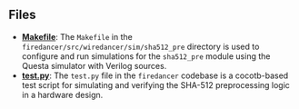 
## Files
- **[Makefile](sha512_pre/Makefile.driver.md)**: The `Makefile` in the `firedancer/src/wiredancer/sim/sha512_pre` directory is used to configure and run simulations for the `sha512_pre` module using the Questa simulator with Verilog sources.
- **[test.py](sha512_pre/test.py.driver.md)**: The `test.py` file in the `firedancer` codebase is a cocotb-based test script for simulating and verifying the SHA-512 preprocessing logic in a hardware design.
